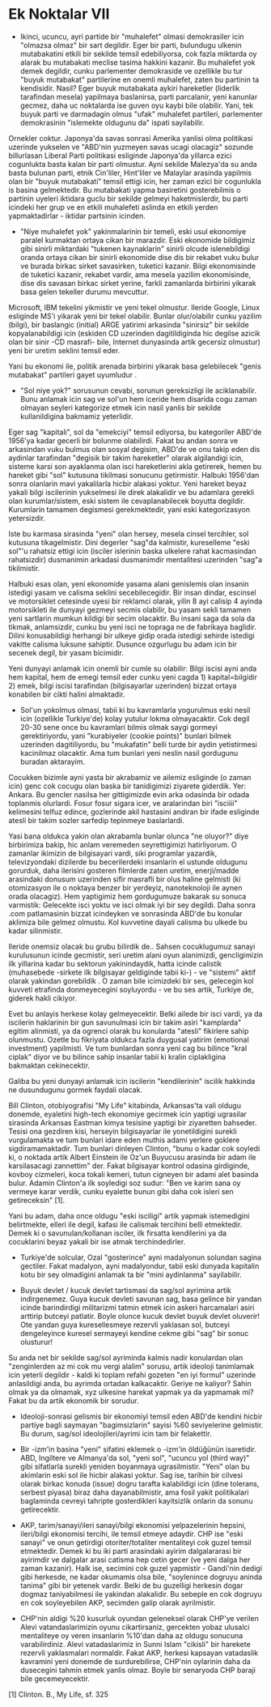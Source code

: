 # Ek Noktalar VII

* Ikinci, ucuncu, ayri partide bir "muhalefet" olmasi demokrasiler
  icin "olmazsa olmaz" bir sart degildir. Eger bir parti, bulundugu
  ulkenin mutabakatini etkili bir sekilde temsil edebiliyorsa, cok
  fazla miktarda oy alarak bu mutabakati meclise tasima hakkini
  kazanir. Bu muhalefet yok demek degildir, cunku parlementer
  demokraside ve ozellikle bu tur "buyuk mutabakat" partilerine en
  onemli muhalefet, zaten bu partinin ta kendisidir. Nasil? Eger buyuk
  mutabakata aykiri hareketler (liderlik tarafindan mesela) yapilmaya
  baslanirsa, parti parcalanir, yeni kanunlar gecmez, daha uc
  noktalarda ise guven oyu kaybi bile olabilir. Yani, tek buyuk parti
  ve darmadagin olmus "ufak" muhalefet partileri, parlementer
  demokrasinin "islemekte oldugunu da" ispati sayilabilir.

Ornekler coktur. Japonya'da savas sonrasi Amerika yanlisi olma
politikasi uzerinde yukselen ve "ABD'nin yuzmeyen savas ucagi
olacagiz" sozunde billurlasan Liberal Parti politikasi esliginde
Japonya'da yillarca ezici cogunlukta basta kalan bir parti
olmustur. Ayni sekilde Malezya'da su anda basta bulunan parti, etnik
Cin'liler, Hint'liler ve Malaylar arasinda yapilmis olan bir "buyuk
mutabakati" temsil ettigi icin, her zaman ezici bir cogunlukla is
basina gelmektedir. Bu mutabakati yapma basiretini gosterebilmis o
partinin uyeleri iktidara guclu bir sekilde gelmeyi haketmislerdir, bu
parti icindeki her grup ve en etkili muhalefeti aslinda en etkili
yerden yapmaktadirlar - iktidar partsinin icinden.

* "Niye muhalefet yok" yakinmalarinin bir temeli, eski usul ekonomiye
  paralel kurmaktan ortaya cikan bir marazdir. Eski ekonomide
  bildigimiz gibi sinirli miktardaki "tukenen kaynaklarin" sinirli
  olcude islenebildigi oranda ortaya cikan bir sinirli ekonomide dise
  dis bir rekabet vuku bulur ve burada birkac sirket savasirken,
  tuketici kazanir. Bilgi ekonomisinde de tuketici kazanir, rekabet
  vardir, ama mesela yazilim ekonomisinde, dise dis savasan birkac
  sirket yerine, farkli zamanlarda birbirini yikarak basa gelen
  tekeller durumu mevcuttur.

Microsoft, IBM tekelini yikmistir ve yeni tekel olmustur. Ileride
Google, Linux esliginde MS'i yikarak yeni bir tekel olabilir. Bunlar
olur/olabilir cunku yazilim (bilgi), bir baslangic (initial) ARGE
yatirimi arkasinda "sinirsiz" bir sekilde kopyalanabildigi icin
(eskiden CD uzerinden dagitildiginda hic degilse azicik olan bir sinir
-CD masrafi- bile, Internet dunyasinda artik gecersiz olmustur) yeni
bir uretim seklini temsil eder.

Yani bu ekonomi ile, politik arenada birbirini yikarak basa
gelebilecek "genis mutabakat" partileri gayet uyumludur .

* "Sol niye yok?" sorusunun cevabi, sorunun gereksizligi ile
  aciklanabilir. Bunu anlamak icin sag ve sol'un hem iceride hem
  disarida cogu zaman olmayan seyleri kategorize etmek icin nasil
  yanlis bir sekilde kullanildigina bakmamiz yeterlidir.

Eger sag "kapitali", sol da "emekciyi" temsil ediyorsa, bu kategoriler
ABD'de 1956'ya kadar gecerli bir bolunme olabilirdi. Fakat bu andan
sonra ve arkasindan vuku bulmus olan sosyal degisim, ABD'de ve onu
takip eden dis aydinlar tarafindan "degisik bir takim hareketler"
olarak algilandigi icin, sisteme karsi son ayaklanma olan isci
hareketlerini akla getirerek, hemen bu hareket gibi "sol" kutusuna
tikilmasi sonucunu getirmistir. Halbuki 1956'dan sonra olanlarin mavi
yakalilarla hicbir alakasi yoktur. Yeni hareket beyaz yakali bilgi
iscilerinin yukselmesi ile direk alakalidir ve bu adamlara gerekli
olan kurumlar/sistem, eski sistem ile cevaplanabilecek boyutta
degildir. Kurumlarin tamamen degismesi gerekmektedir, yani eski
kategorizasyon yetersizdir.

Iste bu karmasa sirasinda "yeni" olan hersey, mesela cinsel tercihler,
sol kutusuna tikagelmistir. Dini degerler "sag"da kalmistir,
kureselleme "eski sol"'u rahatsiz ettigi icin (isciler islerinin baska
ulkelere rahat kacmasindan rahatsizdir) dusmanimin arkadasi
dusmanimdir mentalitesi uzerinden "sag"a tikilmistir.

Halbuki esas olan, yeni ekonomide yasama alani genislemis olan insanin
istedigi yasam ve calisma seklini secebilecegidir. Bir insan dindar,
escinsel ve motorsiklet cetesinde uyesi bir reklamci olarak, yilin 8
ayi calisip 4 ayinda motorsikleti ile dunyayi gezmeyi secmis olabilir,
bu yasam sekli tamamen yeni sartlarin mumkun kildigi bir secim
olacaktir. Bu insani saga da sola da tikmak, anlamsizdir, cunku bu
yeni isci ne topraga ne de fabrikaya baglidir. Dilini konusabildigi
herhangi bir ulkeye gidip orada istedigi sehirde istedigi vakitte
calisma luksune sahiptir. Dusunce ozgurlugu bu adam icin bir secenek
degil, bir yasam bicimidir.

Yeni dunyayi anlamak icin onemli bir cumle su olabilir: Bilgi iscisi
ayni anda hem kapital, hem de emegi temsil eder cunku yeni cagda 1)
kapital=bilgidir 2) emek, bilgi iscisi tarafindan (bilgisayarlar
uzerinden) bizzat ortaya konabilen bir cikti halini almaktadir.

* Sol'un yokolmus olmasi, tabii ki bu kavramlarla yogurulmus eski
  nesil icin (ozellikle Turkiye'de) kolay yutulur lokma
  olmayacaktir. Cok degil 20-30 sene once bu kavramlari bilmis olmak
  saygi gormeyi gerektiriyordu, yani "kurabiyeler (cookie points)"
  bunlari bilmek uzerinden dagitiliyordu, bu "mukafatin" belli turde
  bir aydin yetistirmesi kacinilmaz olacaktir. Ama tum bunlari yeni
  neslin nasil gordugunu buradan aktarayim.

Cocukken bizimle ayni yasta bir akrabamiz ve ailemiz esliginde (o
zaman icin) genc cok cocugu olan baska bir tanidigimizi ziyarete
giderdik. Yer: Ankara. Bu gencler nasilsa her gittigimizde evin arka
odasinda bir odada toplanmis olurlardi. Fosur fosur sigara icer, ve
aralarindan biri "isciiii" kelimesini telfuz edince, gozlerinde akil
hastasini andiran bir ifade esliginde atesli bir takim sozler sarfedip
tepinmeye baslarlardi.

Yasi bana oldukca yakin olan akrabamla bunlar olunca "ne oluyor?" diye
birbirimiza bakip, hic anlam veremeden seyrettigimizi hatirliyorum. O
zamanlar ikimizin de bilgisayari vardi, siki programlar yazardik,
televizyondaki dizilerde bu becerilerdeki insanlarin el ustunde
oldugunu gorurduk, daha ilerisini gosteren filmlerde zaten uretim,
enerji/madde arasindaki donusum uzerinden sifir masrafli bir olus
haline gelmisti (ki otomizasyon ile o noktaya benzer bir yerdeyiz,
nanoteknoloji ile aynen orada olacagiz). Hem yaptigimiz hem
gordugumuze bakarak su sonuca varmistik: Gelecekte isci yoktu ve isci
olmak iyi bir sey degildi. Daha sonra .com patlamasinin bizzat
icindeyken ve sonrasinda ABD'de bu konular aklimiza bile gelmez
olmustu. Kol kuvvetine dayali calisma bu ulkede bu kadar silinmistir.

Ileride onemsiz olacak bu grubu bilirdik de.. Sahsen cocuklugumuz
sanayi kurulusunun icinde gecmistir, seri uretim alani oyun
alanimizdi, gencligimizin ilk yillarina kadar bu sektorun
yakinindaydik, hatta icinde calistik (muhasebede -sirkete ilk
bilgisayar geldiginde tabii ki-) - ve "sistemi" aktif olarak yakindan
gorebildik . O zaman bile icimizdeki bir ses, gelecegin kol kuvveti
etrafinda donmeyecegini soyluyordu - ve bu ses artik, Turkiye de,
giderek hakli cikiyor.

Evet bu anlayis herkese kolay gelmeyecektir. Belki ailede bir isci
vardi, ya da iscilerin haklarinin bir gun savunulmasi icin bir takim
asiri "kamplarda" egitim alinmisti, ya da ogrenci olarak bu konularda
"atesli" fikirlere sahip olunmustu. Ozetle bu fikriyata oldukca fazla
duygusal yatirim (emotional investment) yapilmisti. Ve tum bunlardan
sonra yeni cag bu bilince "kral ciplak" diyor ve bu bilince sahip
insanlar tabii ki kralin ciplakligina bakmaktan cekinecektir.

Galiba bu yeni dunyayi anlamak icin iscilerin "kendilerinin" iscilik
hakkinda ne dusundugunu gormek faydali olacak.

Bill Clinton, otobiyografisi "My Life" kitabinda, Arkansas'ta vali
oldugu donemde, eyaletini high-tech ekonomiye gecirmek icin yaptigi
ugrasilar sirasinda Arkansas Eastman kimya tesisine yaptigi bir
ziyaretten bahseder. Tesisi ona gezdiren kisi, herseyin bilgisayarlar
ile yonetildigini surekli vurgulamakta ve tum bunlari idare eden
muthis adami yerlere goklere sigdiramamaktadir. Tum bunlari dinleyen
Clinton, "bunu o kadar cok soyledi ki, o noktada artik Albert Einstein
ile Oz'un Buyucusu arasinda bir adam ile karsilasacagi zannettim"
der. Fakat bilgisayar kontrol odasina girdiginde, kovboy cizmeleri,
koca tokali kemeri, tutun cigneyen bir adami alet basinda
bulur. Adamin Clinton'a ilk soyledigi soz sudur: "Ben ve karim sana oy
vermeye karar verdik, cunku eyalette bunun gibi daha cok isleri sen
getireceksin" [1].

Yani bu adam, daha once oldugu "eski isciligi" artik yapmak
istemedigini belirtmekte, elleri ile degil, kafasi ile calismak
tercihini belli etmektedir. Demek ki o savunulan/kollanan isciler, ilk
firsatta kendilerini ya da cocuklarini beyaz yakali bir ise atmak
terchindedirler.

* Turkiye'de solcular, Ozal "gosterince" ayni madalyonun solundan
  sagina gectiler. Fakat madalyon, ayni madalyondur, tabii eski
  dunyada kapitalin kotu bir sey olmadigini anlamak ta bir "mini
  aydinlanma" sayilabilir.

* Buyuk devlet / kucuk devlet tartismasi da sag/sol ayrimina artik
  indirgenemez. Guya kucuk devleti savunan sag, basa gelince bir
  yandan icinde barindirdigi militarizmi tatmin etmek icin askeri
  harcamalari asiri arttirip butceyi patlatir. Boyle olunce kucuk
  devlet buyuk devlet oluverir! Ote yandan guya kuresellesmeye
  rezervli yaklasan sol, butceyi dengeleyince kuresel sermayeyi
  kendine cekme gibi "sag" bir sonuc olusturur!

Su anda net bir sekilde sag/sol ayriminda kalmis nadir konulardan olan
"zenginlerden az mi cok mu vergi alalim" sorusu, artik ideoloji
tanimlamak icin yeterli degildir - kaldi ki toplam refahi gozeten "en
iyi formul" uzerinde anlasildigi anda, bu ayrimda ortadan
kalkacaktir. Geriye ne kaliyor? Sahin olmak ya da olmamak, xyz
ulkesine harekat yapmak ya da yapmamak mi? Fakat bu da artik ekonomik
bir sorudur.

* Ideoloji-sonrasi gelismis bir ekonomiyi temsil eden ABD'de kendini
  hicbir partiye bagli saymayan "bagimsizlarin" sayisi %60
  seviyelerine gelmistir. Bu durum, sag/sol ideolojileri/ayrimi icin
  tam bir felakettir.

* Bir -izm'in basina "yeni" sifatini eklemek o -izm'in öldüğünün
  isaretidir. ABD, Ingiltere ve Almanya'da sol, "yeni sol", "ucuncu
  yol (third way)" gibi sifatlarla surekli yeniden boyanmaya
  ugrasilmistir. "Yeni" olan bu akimlarin eski sol ile hicbir alakasi
  yoktur. Sag ise, tarihin bir cilvesi olarak birkac konuda (issue)
  dogru tarafta kalabildigi icin (dine tolerans, serbest piyasa) biraz
  daha dayanabilmistir, ama fosil yakit politikalari baglaminda
  cevreyi tahripte gosterdikleri kayitsizlik onlarin da sonunu
  getirecektir.

* AKP, tarim/sanayi/ileri sanayi/bilgi ekonomisi yelpazelerinin
  hepsini, ileri/bilgi ekonomisi tercihi, ile temsil etmeye
  adaydir. CHP ise "eski sanayi" ve onun getirdigi otoriter/totaliter
  mentaliteyi cok guzel temsil etmektedir. Demek ki bu iki parti
  arasindaki ayirim dalgalararasi bir ayirimdir ve dalgalar arasi
  catisma hep cetin gecer (ve yeni dalga her zaman kazanir). Halk ise,
  secimini cok guzel yapmistir - Gandi'nin dedigi gibi herkesde, ne
  kadar okumamis olsa bile, "soylenince dogruyu aninda tanima" gibi
  bir yetenek vardir. Belki de bu guzelligi herkesin dogar dogmaz
  taniyabilmesi ile yakindan alakalidir. Bu sebeple en cok dogruyu en
  cok soyleyebilen AKP, secimden galip olarak ayrilmistir.

* CHP'nin aldigi %20 kusurluk oyundan geleneksel olarak CHP'ye verilen
  Alevi vatandaslarimizin oyunu cikartirsaniz, gercekten yobaz
  ulusalci mentaliteye oy veren insanlarin %10'dan daha az oldugu
  sonucuna varabilirdiniz. Alevi vatadaslarimiz in Sunni Islam
  "cikisli" bir harekete rezervli yaklasmalari normaldir. Fakat AKP,
  herkesi kapsayan vatadaslik kavramini yeni donemde de
  surdurebilirse, CHP'nin oylarinin daha da dusecegini tahmin etmek
  yanlis olmaz. Boyle bir senaryoda CHP baraji bile gecemeyecektir.

[1] Clinton. B., My Life, sf. 325
